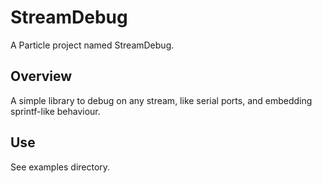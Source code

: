 # StreamDebug

A Particle project named StreamDebug.

## Overview

A simple library to debug on any stream, like serial ports, and embedding sprintf-like behaviour.

## Use

See examples directory.
